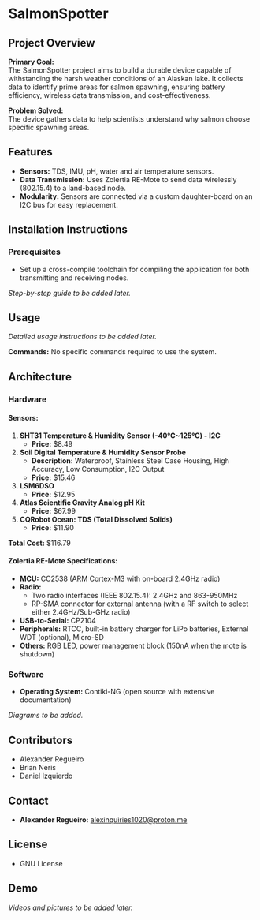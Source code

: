 # SalmonSpotter

## Project Overview
**Primary Goal:**  
The SalmonSpotter project aims to build a durable device capable of withstanding the harsh weather conditions of an Alaskan lake. It collects data to identify prime areas for salmon spawning, ensuring battery efficiency, wireless data transmission, and cost-effectiveness.

**Problem Solved:**  
The device gathers data to help scientists understand why salmon choose specific spawning areas.

## Features
- **Sensors:** TDS, IMU, pH, water and air temperature sensors.
- **Data Transmission:** Uses Zolertia RE-Mote to send data wirelessly (802.15.4) to a land-based node.
- **Modularity:** Sensors are connected via a custom daughter-board on an I2C bus for easy replacement.

## Installation Instructions
### Prerequisites
- Set up a cross-compile toolchain for compiling the application for both transmitting and receiving nodes.

*Step-by-step guide to be added later.*

## Usage
*Detailed usage instructions to be added later.*

**Commands:** No specific commands required to use the system.

## Architecture
### Hardware
#### Sensors:
1. **SHT31 Temperature & Humidity Sensor (-40℃~125℃) - I2C**  
   - **Price:** $8.49
2. **Soil Digital Temperature & Humidity Sensor Probe**  
   - **Description:** Waterproof, Stainless Steel Case Housing, High Accuracy, Low Consumption, I2C Output  
   - **Price:** $15.46
3. **LSM6DSO**  
   - **Price:** $12.95
4. **Atlas Scientific Gravity Analog pH Kit**  
   - **Price:** $67.99
5. **CQRobot Ocean: TDS (Total Dissolved Solids)**  
   - **Price:** $11.90

**Total Cost:** $116.79

#### Zolertia RE-Mote Specifications:
- **MCU:** CC2538 (ARM Cortex-M3 with on-board 2.4GHz radio)
- **Radio:**
  - Two radio interfaces (IEEE 802.15.4): 2.4GHz and 863-950MHz
  - RP-SMA connector for external antenna (with a RF switch to select either 2.4GHz/Sub-GHz radio)
- **USB-to-Serial:** CP2104
- **Peripherals:** RTCC, built-in battery charger for LiPo batteries, External WDT (optional), Micro-SD
- **Others:** RGB LED, power management block (150nA when the mote is shutdown)

### Software
- **Operating System:** Contiki-NG (open source with extensive documentation)

*Diagrams to be added.*

## Contributors
- Alexander Regueiro
- Brian Neris
- Daniel Izquierdo

## Contact
- **Alexander Regueiro:** [alexinquiries1020@proton.me](mailto:alexinquiries1020@proton.me)

## License
- GNU License

## Demo
*Videos and pictures to be added later.*
